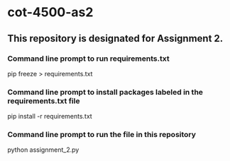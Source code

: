 # cot-4500-as2

## This repository is designated for Assignment 2.

### Command line prompt to run requirements.txt
pip freeze > requirements.txt

### Command line prompt to install packages labeled in the requirements.txt file
pip install -r requirements.txt

### Command line prompt to run the file in this repository
python assignment_2.py

